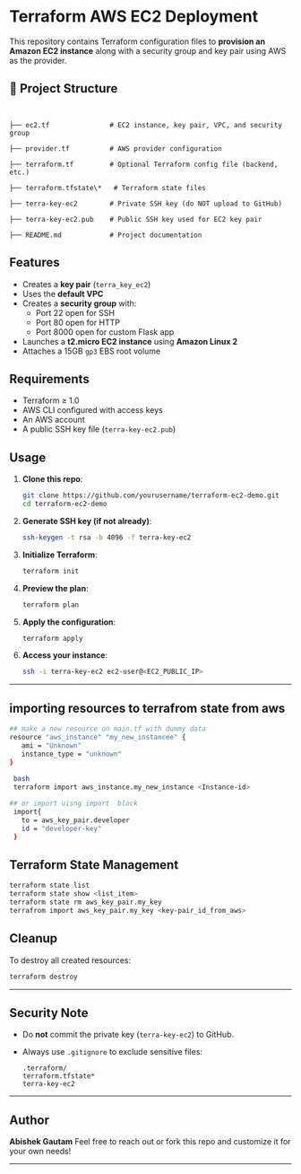 

#  Terraform AWS EC2 Deployment

This repository contains Terraform configuration files to **provision an Amazon EC2 instance** along with a security group and key pair using AWS as the provider.

## 📁 Project Structure

```


├── ec2.tf               # EC2 instance, key pair, VPC, and security group

├── provider.tf          # AWS provider configuration

├── terraform.tf         # Optional Terraform config file (backend, etc.)

├── terraform.tfstate\*   # Terraform state files

├── terra-key-ec2        # Private SSH key (do NOT upload to GitHub)

├── terra-key-ec2.pub    # Public SSH key used for EC2 key pair

├── README.md            # Project documentation

```


## Features

- Creates a **key pair** (`terra_key_ec2`)
- Uses the **default VPC**
- Creates a **security group** with:
  - Port 22 open for SSH
  - Port 80 open for HTTP
  - Port 8000 open for custom Flask app
- Launches a **t2.micro EC2 instance** using **Amazon Linux 2**
- Attaches a 15GB `gp3` EBS root volume



## Requirements

- Terraform ≥ 1.0
- AWS CLI configured with access keys
- An AWS account
- A public SSH key file (`terra-key-ec2.pub`)



## Usage

1. **Clone this repo**:
   ```bash
   git clone https://github.com/yourusername/terraform-ec2-demo.git
   cd terraform-ec2-demo


2. **Generate SSH key (if not already)**:

   ```bash
   ssh-keygen -t rsa -b 4096 -f terra-key-ec2
   ```

3. **Initialize Terraform**:

   ```bash
   terraform init
   ```

4. **Preview the plan**:

   ```bash
   terraform plan
   ```

5. **Apply the configuration**:

   ```bash
   terraform apply
   ```

6. **Access your instance**:

   ```bash
   ssh -i terra-key-ec2 ec2-user@<EC2_PUBLIC_IP>
   ```

---
## importing resources to terrafrom state from aws

``` bash
## make a new resource on main.tf with dummy data
resource "aws_instance" "my_new_instancee" {
   ami = "Unknown"
   instance_type = "unknown" 
}
 
 bash
 terraform import aws_instance.my_new_instance <Instance-id>

## or import uisng import  block
 import{
   to = aws_key_pair.developer
   id = "developer-key"
 }

```

## Terraform State Management
``` bash
terraform state list
terraform state show <list_item>
terraform state rm aws_key_pair.my_key
terrafrom import aws_key_pair.my_key <key-pair_id_from_aws>

```




## Cleanup

To destroy all created resources:

```bash
terraform destroy
```

---

## Security Note

* Do **not** commit the private key (`terra-key-ec2`) to GitHub.
* Always use `.gitignore` to exclude sensitive files:

  ```
  .terraform/
  terraform.tfstate*
  terra-key-ec2
  ```

---

## Author

**Abishek Gautam**
Feel free to reach out or fork this repo and customize it for your own needs!

---




